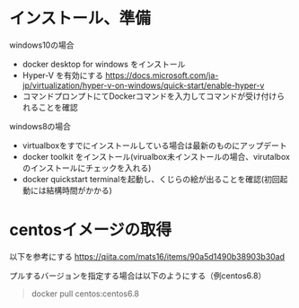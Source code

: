 # インストール、準備

windows10の場合
- docker desktop for windows をインストール
-  Hyper-V を有効にする
https://docs.microsoft.com/ja-jp/virtualization/hyper-v-on-windows/quick-start/enable-hyper-v
- コマンドプロンプトにてDockerコマンドを入力してコマンドが受け付けられることを確認

windows8の場合
- virtualboxをすでにインストールしている場合は最新のものにアップデート
- docker toolkit をインストール(virualbox未インストールの場合、virutalboxのインストールにチェックを入れる)
- docker quickstart terminalを起動し、くじらの絵が出ることを確認(初回起動には結構時間がかかる)

# centosイメージの取得

以下を参考にする
https://qiita.com/mats16/items/90a5d1490b38903b30ad

プルするバージョンを指定する場合は以下のようにする（例centos6.8）
> docker pull centos:centos6.8
